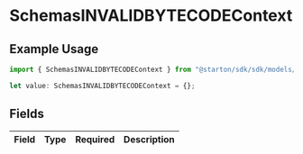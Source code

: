# SchemasINVALIDBYTECODEContext

## Example Usage

```typescript
import { SchemasINVALIDBYTECODEContext } from "@starton/sdk/sdk/models/errors";

let value: SchemasINVALIDBYTECODEContext = {};
```

## Fields

| Field       | Type        | Required    | Description |
| ----------- | ----------- | ----------- | ----------- |